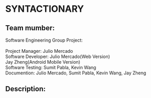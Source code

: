 # SYNTACTIONARY

Team mumber:
-
  Software Engineering Group Project: <br>
  <br>
  Project Manager: Julio Mercado<br>
  Software Developer: Julio Mercado(Web Version)<br>
                      Jay Zheng(Android Mobile Version)<br>
  Software Testing: Sumit Pabla, Kevin Wang<br>
  Documention: Julio Mercado, Sumit Pabla, Kevin Wang, Jay Zheng<br>
  
  
Description:
-
  
  

